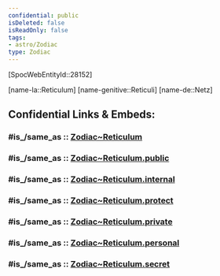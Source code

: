 ```yaml
---
confidential: public
isDeleted: false
isReadOnly: false
tags:
- astro/Zodiac
type: Zodiac
---
```


[SpocWebEntityId::28152]



[name-la::Reticulum]
[name-genitive::Reticuli]
[name-de::Netz]


## Confidential Links & Embeds: 

### #is_/same_as :: [Zodiac~Reticulum](/_Standards/Astronomy/Star~Constellation/Zodiac~Reticulum.md) 

### #is_/same_as :: [Zodiac~Reticulum.public](/_public/Astronomy/Star~Constellation/Zodiac~Reticulum.public.md) 

### #is_/same_as :: [Zodiac~Reticulum.internal](/_internal/Astronomy/Star~Constellation/Zodiac~Reticulum.internal.md) 

### #is_/same_as :: [Zodiac~Reticulum.protect](/_protect/Astronomy/Star~Constellation/Zodiac~Reticulum.protect.md) 

### #is_/same_as :: [Zodiac~Reticulum.private](/_private/Astronomy/Star~Constellation/Zodiac~Reticulum.private.md) 

### #is_/same_as :: [Zodiac~Reticulum.personal](/_personal/Astronomy/Star~Constellation/Zodiac~Reticulum.personal.md) 

### #is_/same_as :: [Zodiac~Reticulum.secret](/_secret/Astronomy/Star~Constellation/Zodiac~Reticulum.secret.md)

